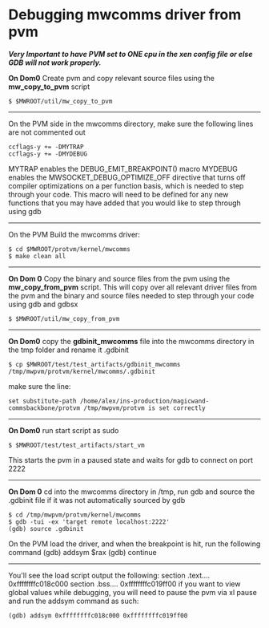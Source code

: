 # Debugging mwcomms driver from pvm

***Very Important to have PVM set to ONE cpu in the xen config file or else GDB will not work properly.***

**On Dom0** Create pvm and copy relevant source files using the **mw_copy_to_pvm** script
```
$ $MWROOT/util/mw_copy_to_pvm
```
---
On the PVM side in the mwcomms directory, make sure the following lines are not commented out
```
ccflags-y += -DMYTRAP
ccflags-y += -DMYDEBUG
```
MYTRAP enables the DEBUG_EMIT_BREAKPOINT() macro
MYDEBUG enables the MWSOCKET_DEBUG_OPTIMIZE_OFF directive that turns off compiler optimizations on a per function basis, which is needed to step through your code.  This macro will need to be defined for any new functions that you may have added that you would like to step through using gdb


---
On the PVM Build the mwcomms driver:
```
$ cd $MWROOT/protvm/kernel/mwcomms
$ make clean all
```
---
**On Dom 0** Copy the binary and source files from the pvm using the **mw_copy_from_pvm** script.
This will copy over all relevant driver files from the pvm and the binary and source
files needed to step through your code using gdb and gdbsx
```
$ $MWROOT/util/mw_copy_from_pvm
```
---
**On Dom0** copy the **gdbinit_mwcomms** file into the mwcomms directory in the tmp folder and rename it .gdbinit
```
$ cp $MWROOT/test/test_artifacts/gdbinit_mwcomms /tmp/mwpvm/protvm/kernel/mwcomms/.gdbinit
```
make sure the line:
```
set substitute-path /home/alex/ins-production/magicwand-commsbackbone/protvm /tmp/mwpvm/protvm is set correctly
```

---
**On Dom0** run start script as sudo
```
$ $MWROOT/test/test_artifacts/start_vm
```
This starts the pvm in a paused state and waits for gdb to connect on port 2222

---

**On Dom 0** cd into the mwcomms directory in /tmp, run gdb and source the .gdbinit file if it was not automatically sourced by gdb
```
$ cd /tmp/mwpvm/protvm/kernel/mwcomms
$ gdb -tui -ex 'target remote localhost:2222'
(gdb) source .gdbinit 
```
On the PVM load the driver, and when the breakpoint is hit, run the following command
(gdb) addsym $rax
(gdb) continue

---

You'll see the load script output the following:
section .text.... 0xffffffffc018c000
section .bss.... 0xffffffffc019ff00
if you want to view global values while debugging, you will need to pause the pvm via xl pause and run the addsym command as such:
```
(gdb) addsym 0xffffffffc018c000 0xffffffffc019ff00
```